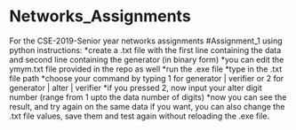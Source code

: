 # Networks_Assignments
For the CSE-2019-Senior year networks assignments
#Assignment_1
  using python
  instructions:
    *create a .txt file with the first line containing the data and second line containing the generator (in binary form)
    *you can edit the ymym.txt file provided in the repo as well
    *run the .exe file
    *type in the .txt file path
    *choose your command by typing 1 for generator | verifier or 2 for  generator | alter | verifier
    *if you pressed 2, now input your alter digit number (range from 1 upto the data number of digits)
    *now you can see the result, and try again on the same data if you want, you can also change the .txt file values, save them
      and test again without reloading the .exe file. 
    
  
